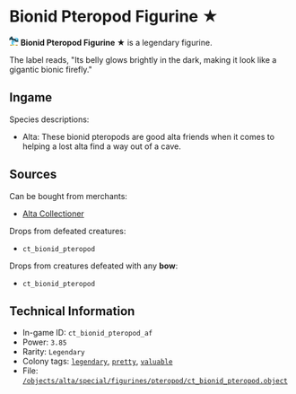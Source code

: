 # Bionid Pteropod Figurine ★

<img src="https://raw.githubusercontent.com/Ceterai/Enternia/main/objects/alta/special/figurines/pteropod/ct_bionid_pteropod.png" alt="Bionid Pteropod Figurine ★ icon" loading="lazy" height=16px width="auto" /> **Bionid Pteropod Figurine ★** is a legendary figurine.

The label reads, "Its belly glows brightly in the dark, making it look like a gigantic bionic firefly."

## Ingame

Species descriptions:

- Alta: These bionid pteropods are good alta friends when it comes to helping a lost alta find a way out of a cave.

## Sources

Can be bought from merchants:

- [Alta Collectioner](https://ceterai.github.io/MyEnternia/Wiki/AltaCollectioner)

Drops from defeated creatures:

- `ct_bionid_pteropod`

Drops from creatures defeated with any **bow**:

- `ct_bionid_pteropod`

## Technical Information

- In-game ID: `ct_bionid_pteropod_af`
- Power: `3.85`
- Rarity: `Legendary`
- Colony tags: [`legendary`](https://ceterai.github.io/MyEnternia/Wiki/Tags/Legendary), [`pretty`](https://ceterai.github.io/MyEnternia/Wiki/Tags/Pretty), [`valuable`](https://ceterai.github.io/MyEnternia/Wiki/Tags/Valuable)
- File: [`/objects/alta/special/figurines/pteropod/ct_bionid_pteropod.object`](https://github.com/Ceterai/Enternia/blob/main/objects/alta/special/figurines/pteropod/ct_bionid_pteropod.object)
